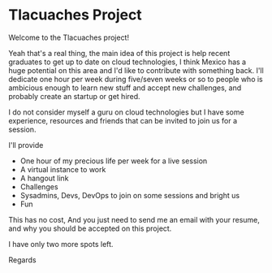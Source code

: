 # Tlacuaches Project

Welcome to the Tlacuaches project!

Yeah that's a real thing, the main idea of this project is help recent graduates to get up to date on cloud technologies, I think Mexico has a huge potential on this area and I'd like to contribute with something back.
I'll dedicate one hour per week during five/seven weeks or so to people who is ambicious enough to learn new stuff and accept new challenges, and probably create an startup or get hired.

I do not consider myself a guru on cloud technologies but I have some experience, resources and friends that can be invited to join us for a session.


I'll provide 
- One hour of my precious life per week for a live session
- A virtual instance to work
- A hangout link
- Challenges
- Sysadmins, Devs, DevOps to join on some sessions and bright us
- Fun

This has no cost, And you just need to send me an email with your resume, and why you should be accepted on this project.

I have only two more spots left.

Regards




